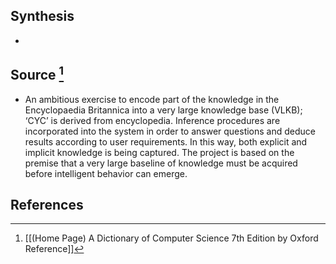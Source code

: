 ## Synthesis
- 
## Source [^1]
- An ambitious exercise to encode part of the knowledge in the Encyclopaedia Britannica into a very large knowledge base (VLKB); ‘CYC’ is derived from encyclopedia. Inference procedures are incorporated into the system in order to answer questions and deduce results according to user requirements. In this way, both explicit and implicit knowledge is being captured. The project is based on the premise that a very large baseline of knowledge must be acquired before intelligent behavior can emerge.
## References

[^1]: [[(Home Page) A Dictionary of Computer Science 7th Edition by Oxford Reference]]